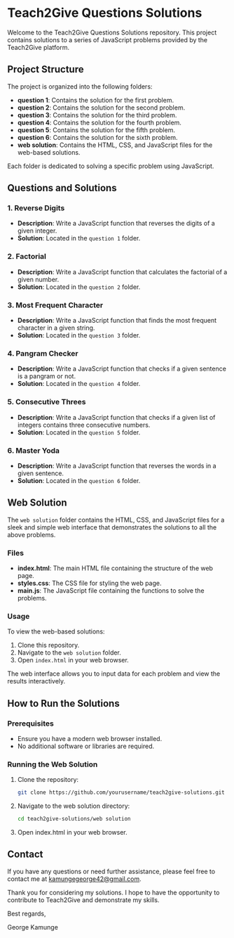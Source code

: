 # Teach2Give Questions Solutions

Welcome to the Teach2Give Questions Solutions repository. This project contains solutions to a series of JavaScript problems provided by the Teach2Give platform.

## Project Structure

The project is organized into the following folders:

- **question 1**: Contains the solution for the first problem.
- **question 2**: Contains the solution for the second problem.
- **question 3**: Contains the solution for the third problem.
- **question 4**: Contains the solution for the fourth problem.
- **question 5**: Contains the solution for the fifth problem.
- **question 6**: Contains the solution for the sixth problem.
- **web solution**: Contains the HTML, CSS, and JavaScript files for the web-based solutions.

Each folder is dedicated to solving a specific problem using JavaScript.

## Questions and Solutions

### 1. Reverse Digits
- **Description**: Write a JavaScript function that reverses the digits of a given integer.
- **Solution**: Located in the `question 1` folder.

### 2. Factorial
- **Description**: Write a JavaScript function that calculates the factorial of a given number.
- **Solution**: Located in the `question 2` folder.

### 3. Most Frequent Character
- **Description**: Write a JavaScript function that finds the most frequent character in a given string.
- **Solution**: Located in the `question 3` folder.

### 4. Pangram Checker
- **Description**: Write a JavaScript function that checks if a given sentence is a pangram or not.
- **Solution**: Located in the `question 4` folder.

### 5. Consecutive Threes
- **Description**: Write a JavaScript function that checks if a given list of integers contains three consecutive numbers.
- **Solution**: Located in the `question 5` folder.

### 6. Master Yoda
- **Description**: Write a JavaScript function that reverses the words in a given sentence.
- **Solution**: Located in the `question 6` folder.

## Web Solution

The `web solution` folder contains the HTML, CSS, and JavaScript files for a sleek and simple web interface that demonstrates the solutions to all the above problems. 

### Files

- **index.html**: The main HTML file containing the structure of the web page.
- **styles.css**: The CSS file for styling the web page.
- **main.js**: The JavaScript file containing the functions to solve the problems.

### Usage

To view the web-based solutions:

1. Clone this repository.
2. Navigate to the `web solution` folder.
3. Open `index.html` in your web browser.

The web interface allows you to input data for each problem and view the results interactively.

## How to Run the Solutions

### Prerequisites

- Ensure you have a modern web browser installed.
- No additional software or libraries are required.

### Running the Web Solution

1. Clone the repository:
   ```bash
   git clone https://github.com/yourusername/teach2give-solutions.git
2. Navigate to the web solution directory:
    ```bash
    cd teach2give-solutions/web solution
3. Open index.html in your web browser.

## Contact
If you have any questions or need further assistance, please feel free to contact me at  kamungegeorge42@gmail.com.

Thank you for considering my solutions. I hope to have the opportunity to contribute to Teach2Give and demonstrate my skills.

Best regards,

George Kamunge
